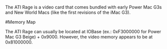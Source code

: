 The ATI Rage is a video card that comes bundled with early Power Mac G3s and New World Macs (like the first revisions of the iMac G3).

#Memory Map

The ATI Rage can usually be located at IOBase (ex.: 0xF3000000 for Power Mac G3 Beige) + 0x9000. However, the video memory appears to be at 0x81000000.
